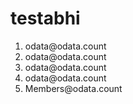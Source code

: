 # testabhi
1. odata@odata\.count
2. odata\@odata.count
3. odata&#x40;odata.count
4. odata&#8203;@odata.count
5. Members<span></span>@odata.count 
